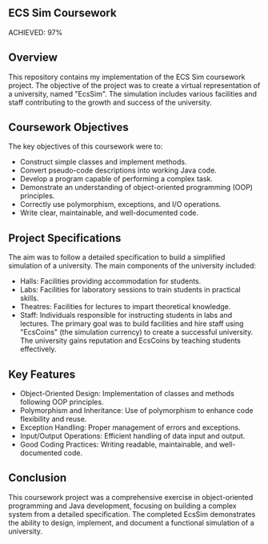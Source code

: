 ## **ECS Sim Coursework**
ACHIEVED: 97%
## **Overview**
This repository contains my implementation of the ECS Sim coursework project. The objective of the project was to create a virtual representation of a university, named "EcsSim". The simulation includes various facilities and staff contributing to the growth and success of the university.

## **Coursework Objectives** 
The key objectives of this coursework were to:

- Construct simple classes and implement methods.
- Convert pseudo-code descriptions into working Java code.
- Develop a program capable of performing a complex task.
- Demonstrate an understanding of object-oriented programming (OOP) principles.
- Correctly use polymorphism, exceptions, and I/O operations.
- Write clear, maintainable, and well-documented code.
## **Project Specifications**
The aim was to follow a detailed specification to build a simplified simulation of a university. The main components of the university included:

- Halls: Facilities providing accommodation for students.
- Labs: Facilities for laboratory sessions to train students in practical skills.
- Theatres: Facilities for lectures to impart theoretical knowledge.
- Staff: Individuals responsible for instructing students in labs and lectures.
The primary goal was to build facilities and hire staff using "EcsCoins" (the simulation currency) to create a successful university. The university gains reputation and EcsCoins by teaching students effectively.

## **Key Features**
- Object-Oriented Design: Implementation of classes and methods following OOP principles.
- Polymorphism and Inheritance: Use of polymorphism to enhance code flexibility and reuse.
- Exception Handling: Proper management of errors and exceptions.
- Input/Output Operations: Efficient handling of data input and output.
- Good Coding Practices: Writing readable, maintainable, and well-documented code.
## **Conclusion**
This coursework project was a comprehensive exercise in object-oriented programming and Java development, focusing on building a complex system from a detailed specification. The completed EcsSim demonstrates the ability to design, implement, and document a functional simulation of a university.
